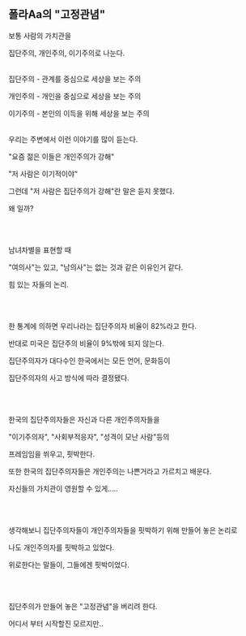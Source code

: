 폴라Aa의 "고정관념"
-----------------------

보통 사람의 가치관을

집단주의, 개인주의, 이기주의로 나눈다.
<br>
<br>



집단주의 - 관계를 중심으로 세상을 보는 주의 

개인주의 - 개인을 중심으로 세상을 보는 주의

이기주의 - 본인의 이득을 위해 세상을 보는 주의
<br>
<br>


우리는 주변에서 이런 이야기를 많이 듣는다.

"요즘 젊은 이들은 개인주의가 강해"

 "저 사람은 이기적이야"

그런데 "저 사람은 집단주의가 강해"란 말은 듣지 못했다. 

왜 일까?

<br>
<br>

남녀차별을 표현할 때  

"여의사"는 있고, "남의사"는 없는 것과 같은 이유인거 같다.

힘 있는 자들의 논리.

<br>
<br>

한 통계에 의하면 우리나라는 집단주의자 비율이 82%라고 한다.

반대로 미국은 집단주의 비율이 9%밖에 되지 않는다.

집단주의자가  대다수인 한국에서는 모든 언어, 문화등이 

집단주의자의 사고 방식에 따라 결정됐다.

<br>
<br>

한국의 집단주의자들은 자신과 다른 개인주의자들을 

"이기주의자", "사회부적응자", "성격이 모난 사람"등의 

프레임임을 쒸우고, 핏박한다.

또한 한국의 집단주의자들은 개인주의는 나쁜거라고 가르치고 배운다.

자신들의 가치관이 영원할 수 있게.....

<br>
<br>

생각해보니 집단주의자들이 개인주의자들을 핏박하기 위해 만들어 놓은 논리로 

나도 개인주의자를 핏박하고 있었다.

위로한다는 말들이, 그들에겐 핏박이었다.

<br>
<br>

집단주의가 만들어 놓은 "고정관념"을 버리려 한다.

어디서 부터 시작할진 모르지만..
